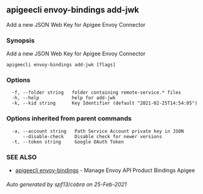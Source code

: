 ## apigeecli envoy-bindings add-jwk

Add a new JSON Web Key for Apigee Envoy Connector

### Synopsis

Add a new JSON Web Key for Apigee Envoy Connector

```
apigeecli envoy-bindings add-jwk [flags]
```

### Options

```
  -f, --folder string   folder containing remote-service.* files
  -h, --help            help for add-jwk
  -k, --kid string      Key Identifier (default "2021-02-25T14:54:05")
```

### Options inherited from parent commands

```
  -a, --account string   Path Service Account private key in JSON
      --disable-check    Disable check for newer versions
  -t, --token string     Google OAuth Token
```

### SEE ALSO

* [apigeecli envoy-bindings](apigeecli_envoy-bindings.md)	 - Manage Envoy API Product Bindings Apigee

###### Auto generated by spf13/cobra on 25-Feb-2021
